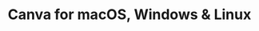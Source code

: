---
name: Canva
url: 'https://www.canva.com'
category: Photo & Video
title: 'Canva for macOS, Windows & Linux'
key: canva

---